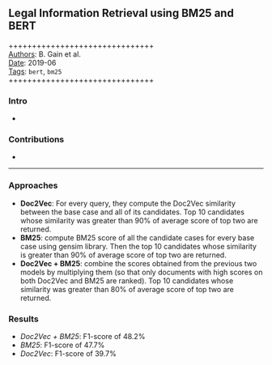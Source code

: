 ## Legal Information Retrieval using BM25 and BERT

+++++++++++++++++++++++++++++++  
<ins>Authors</ins>: B. Gain et al.  
<ins>Date</ins>: 2019-06  
<ins>Tags</ins>: `bert`, `bm25`  
+++++++++++++++++++++++++++++++  


### Intro

- 


### Contributions

- 

***

### Approaches

- **Doc2Vec**: For every query, they compute the Doc2Vec similarity between the base case and all of its candidates. Top 10 candidates whose similarity was greater than 90% of average score of top two are returned.
- **BM25**: compute BM25 score of all the candidate cases for every base case using gensim library. Then the top 10 candidates whose similarity is greater than 90% of average score of top two are returned.
- **Doc2Vec + BM25**: combine the scores obtained from the previous two models by multiplying them (so that only documents with high scores on both Doc2Vec and BM25 are ranked). Top 10 candidates whose similarity was greater than 80% of average score of top two are returned.

### Results

- *Doc2Vec + BM25*: F1-score of 48.2%
- *BM25*: F1-score of 47.7%
- *Doc2Vec*: F1-score of 39.7%
